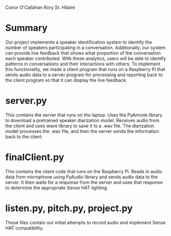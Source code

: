 Conor O'Callahan
Rory St. Hilaire

# Summary
Our project implements a speaker identification system to identify the number
of speakers participating in a conversation. Additionally, our system can provide
live feedback that shows what proportion of the conversation each speaker contributed.
With these analytics, users will be able to identify patterns in conversations and
their interactions with others. To implement this functionality, we made a client
program that runs on a Raspberry Pi that sends audio data to a server program for
processing and reporting back to the client program so that it can display the live
feedback.

# server.py
This contains the server that runs on the laptop. Uses the PyAnnote library to
download a pretrained speaker diarization model. Receives audio from the client
and uses wave library to save it to a .wav file. The diarization model processes
the .wav file, and then the server sends the information back to the client

# finalClient.py
This contains the client code that runs on the Raspberry Pi. Reads in audio data
from microphone using PyAudio library and sends audio data to the server. It then
waits for a response from the server and uses that response to determine the
appropriate Sense HAT lighting

# listen.py, pitch.py, project.py
These files contain our initial attempts to record audio and implement Sense HAT
compatibility.
